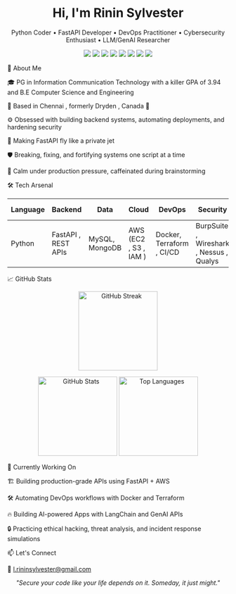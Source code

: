 <h1 align="center">Hi, I'm Rinin Sylvester </h1> <p align="center"> Python Coder • FastAPI Developer • DevOps Practitioner • Cybersecurity Enthusiast  • LLM/GenAI Researcher</p>
<p align="center"> <img src="https://img.shields.io/badge/Code-Python-informational?style=flat&logo=python&logoColor=white&color=blue"/> <img src="https://img.shields.io/badge/Framework-FastAPI-brightgreen?style=flat&logo=fastapi&logoColor=white"/> <img src="https://img.shields.io/badge/Cloud-AWS-orange?style=flat&logo=amazonaws&logoColor=white"/> <img src="https://img.shields.io/badge/DevOps-Docker-blue?style=flat&logo=docker&logoColor=white"/> <img src="https://img.shields.io/badge/DevOps-Terraform-623CE4?style=flat&logo=terraform&logoColor=white"/> <img src="https://img.shields.io/badge/Security-Wireshark-4169E1?style=flat&logo=wireshark&logoColor=white"/> <img src="https://img.shields.io/badge/LLM-LangChain-7B3F00?style=flat&logo=OpenAI&logoColor=white"/> <img src="https://img.shields.io/badge/GenAI-OpenAI-00A67E?style=flat&logo=openai&logoColor=white"/> </p>


🧠 About Me

🎓 PG in Information Communication Technology with a killer GPA of 3.94 and B.E Computer Science and Engineering

📍 Based in Chennai  , formerly Dryden , Canada 🍁 

⚙️ Obsessed with building backend systems, automating deployments, and hardening security

🚀 Making FastAPI fly like a private jet

🛡️ Breaking, fixing, and fortifying systems one script at a time

🧊 Calm under production pressure, caffeinated during brainstorming


🛠️ Tech Arsenal

| Language | Backend | Data | Cloud | DevOps | Security | Artifical Intelligence |
|----------|---------|------|-------|--------|----------|------------------------|
| Python | FastAPI , REST APIs| MySQL, MongoDB | AWS (EC2 , S3 , IAM ) | Docker, Terraform , CI/CD | BurpSuite , Wireshark , Nessus , Qualys | LLMs , RAGs , GenAI

📈 GitHub Stats

<p align="center">
  <img src="https://github-readme-streak-stats.herokuapp.com?user=rininsylvester&theme=radical&hide_border=true&date_format=M%20j%5B%2C%20Y%5D" height="180" alt="GitHub Streak"/>
</p>

<p align="center">
  <img src="https://github-readme-stats.vercel.app/api?username=rininsylvester&show_icons=true&theme=radical&hide_title=true&hide_rank=false&include_all_commits=true&count_private=true&hide_border=true" height="180" alt="GitHub Stats"/>
  <img src="https://github-readme-stats.vercel.app/api/top-langs/?username=rininsylvester&layout=compact&theme=radical&langs_count=8&hide_border=true" height="180" alt="Top Languages"/>
</p>

🎯 Currently Working On

🏗️ Building production-grade APIs using FastAPI + AWS

🛠️ Automating DevOps workflows with Docker and Terraform

🔥 Building AI-powered Apps with LangChain and GenAI APIs

🔒 Practicing ethical hacking, threat analysis, and incident response simulations

📫 Let's Connect

📧 l.rininsylvester@gmail.com

<p align="center"><i>"Secure your code like your life depends on it. Someday, it just might."</i></p>

